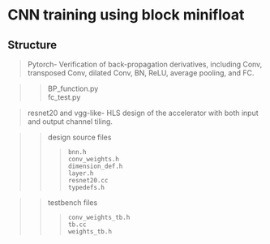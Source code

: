 # CNN training using block minifloat

## Structure  

> Pytorch- Verification of back-propagation derivatives, including Conv, transposed Conv, dilated Conv, BN, ReLU, average pooling, and FC.  

>> BP_function.py  
>> fc_test.py

> resnet20 and vgg-like- HLS design of the accelerator with both input and output channel tiling.

>> design source files    
>>> ```bnn.h``` <br>
>>> ```conv_weights.h``` <br>
>>> ```dimension_def.h``` <br> 
>>> ```layer.h``` <br>
>>> ```resnet20.cc``` <br>
>>> ```typedefs.h``` <br>

>> testbench files
>>> ```conv_weights_tb.h``` <br>
>>> ```tb.cc``` <br>
>>> ```weights_tb.h``` <br>
